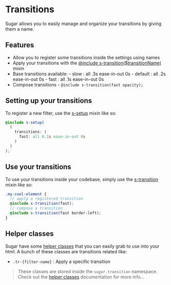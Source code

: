 # Transitions

Sugar allows you to easily manage and organize your transitions by giving them a name.

## Features

- Allow you to register some transitions inside the settings using names
- Apply your transitions with the [@include s-transition(\$transitionName)](../src/sass/core/mixins/_s-transition.md) mixin
- Base transitions available: - slow : all .3s ease-in-out 0s - default : all .2s ease-in-out 0s - fast : all .1s ease-in-out 0s
- Compose transitions - `@include s-transition(fast opacity);`

## Setting up your transitions

To register a new filter, use the [s-setup](../src/sass/core/mixins/_s-setup.md) mixin like so:

```scss
@include s-setup(
  (
    transitions: (
      fast: all 0.1s ease-in-out 0s
    )
  )
);
```

## Use your transitions

To use your transitions inside your codebase, simply use the [s-transition](../src/sass/core/mixins/_s-transition.md) mixin like so:

```scss
.my-cool-element {
  // apply a registered transition
  @include s-transition(fast);
  // compose a transition
  @include s-transition(fast border-left);
}
```

## Helper classes

Sugar have some [helper classes](helper-classes.md) that you can easily grab to use into your html. A bunch of these classes are transitions related like:

- `.tr-{filter-name}` : Apply a specific transition

> These classes are stored inside the `sugar.transition` namespace. Check out the [helper classes](helper-classes.md) documentation for more info...
